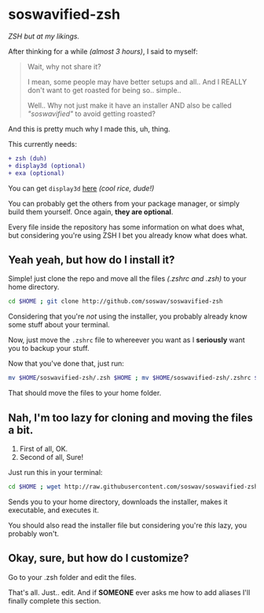 # soswavified-zsh
*ZSH but at my likings.*

After thinking for a while *(almost 3 hours)*, I said to myself:
> Wait, why not share it?
>
> I mean, some people may have better setups and all.. And I REALLY don't want to get roasted for being so.. simple..
>
> Well.. Why not just make it have an installer AND also be called 
*"soswavified"* to avoid getting roasted?

And this is pretty much why I made this, uh, thing.

This currently needs:
```diff
+ zsh (duh)
+ display3d (optional)
+ exa (optional)
```
You can get `display3d` [here](https://github.com/redpenguinyt/display3d) *(cool rice, dude!)*

You can probably get the others from your package manager, or simply build them yourself. Once again, **they are optional**.

Every file inside the repository has some information on what does what, but considering you're using ZSH I bet you already know what does what.

## Yeah yeah, but how do I install it?
Simple! just clone the repo and move all the files *(.zshrc and .zsh)* to your home directory. 

```sh
cd $HOME ; git clone http://github.com/soswav/soswavified-zsh
```

Considering that you're *not* using the installer, you probably already know some stuff about your terminal.

Now, just move the `.zshrc` file to whereever you want as I **seriously** want you to backup your stuff.

Now that you've done that, just run:
```sh
mv $HOME/soswavified-zsh/.zsh $HOME ; mv $HOME/soswavified-zsh/.zshrc $HOME
```
That should move the files to your home folder.

## Nah, I'm too lazy for cloning and moving the files a bit.
1. First of all, OK.
2. Second of all, Sure!

Just run this in your terminal:
```sh
cd $HOME ; wget http://raw.githubusercontent.com/soswav/soswavified-zsh/main/installer.sh ; chmod u+x installer.sh ; ./installer.sh
```
Sends you to your home directory, downloads the installer, makes it executable, and executes it. 

You should also read the installer file but considering you're *this* lazy, you probably won't.

## Okay, sure, but how do I customize?
Go to your .zsh folder and edit the files.

That's all. Just.. edit. And if **SOMEONE** ever asks me how to add aliases I'll finally complete this section.